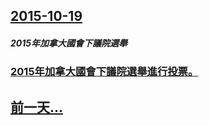 ## [2015-10-19](/zh/news/2015/10/19/index.md)

##### 2015年加拿大國會下議院選舉
### [2015年加拿大國會下議院選舉進行投票。 ](/zh/news/2015/10/19/2015年加拿大國會下議院選舉進行投票.md)
## [前一天...](/zh/news/2015/10/18/index.md)

